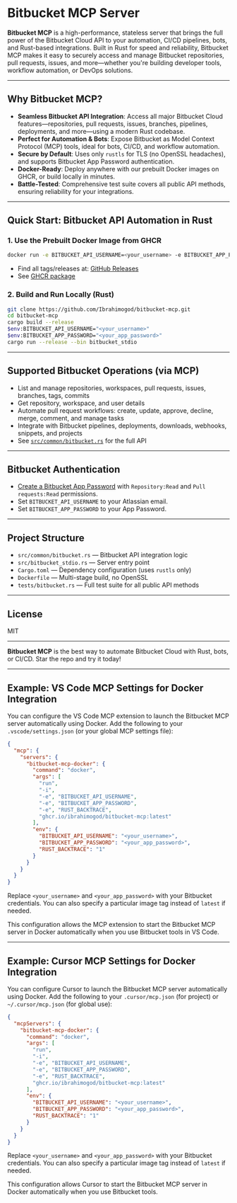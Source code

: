 # Bitbucket MCP Server

**Bitbucket MCP** is a high-performance, stateless server that brings the full power of the Bitbucket Cloud API to your automation, CI/CD pipelines, bots, and Rust-based integrations. Built in Rust for speed and reliability, Bitbucket MCP makes it easy to securely access and manage Bitbucket repositories, pull requests, issues, and more—whether you're building developer tools, workflow automation, or DevOps solutions.

---

## Why Bitbucket MCP?
- **Seamless Bitbucket API Integration**: Access all major Bitbucket Cloud features—repositories, pull requests, issues, branches, pipelines, deployments, and more—using a modern Rust codebase.
- **Perfect for Automation & Bots**: Expose Bitbucket as Model Context Protocol (MCP) tools, ideal for bots, CI/CD, and workflow automation.
- **Secure by Default**: Uses only `rustls` for TLS (no OpenSSL headaches), and supports Bitbucket App Password authentication.
- **Docker-Ready**: Deploy anywhere with our prebuilt Docker images on GHCR, or build locally in minutes.
- **Battle-Tested**: Comprehensive test suite covers all public API methods, ensuring reliability for your integrations.

---

## Quick Start: Bitbucket API Automation in Rust

### 1. Use the Prebuilt Docker Image from GHCR

```sh
docker run -e BITBUCKET_API_USERNAME=<your_username> -e BITBUCKET_APP_PASSWORD=<your_app_password> -p 8080:8080 ghcr.io/ibrahimogod/bitbucket-mcp:latest
```

- Find all tags/releases at: [GitHub Releases](https://github.com/Ibrahimogod/bitbucket-mcp/releases)
- See [GHCR package](https://github.com/users/Ibrahimogod/packages/container/bitbucket-mcp)

### 2. Build and Run Locally (Rust)

```sh
git clone https://github.com/Ibrahimogod/bitbucket-mcp.git
cd bitbucket-mcp
cargo build --release
$env:BITBUCKET_API_USERNAME="<your_username>"
$env:BITBUCKET_APP_PASSWORD="<your_app_password>"
cargo run --release --bin bitbucket_stdio
```

---

## Supported Bitbucket Operations (via MCP)
- List and manage repositories, workspaces, pull requests, issues, branches, tags, commits
- Get repository, workspace, and user details
- Automate pull request workflows: create, update, approve, decline, merge, comment, and manage tasks
- Integrate with Bitbucket pipelines, deployments, downloads, webhooks, snippets, and projects
- See [`src/common/bitbucket.rs`](src/common/bitbucket.rs) for the full API

---

## Bitbucket Authentication
- [Create a Bitbucket App Password](https://bitbucket.org/account/settings/app-passwords/) with `Repository:Read` and `Pull requests:Read` permissions.
- Set `BITBUCKET_API_USERNAME` to your Atlassian email.
- Set `BITBUCKET_APP_PASSWORD` to your App Password.

---

## Project Structure
- `src/common/bitbucket.rs` — Bitbucket API integration logic
- `src/bitbucket_stdio.rs` — Server entry point
- `Cargo.toml` — Dependency configuration (uses `rustls` only)
- `Dockerfile` — Multi-stage build, no OpenSSL
- `tests/bitbucket.rs` — Full test suite for all public API methods

---

## License
MIT

---

**Bitbucket MCP** is the best way to automate Bitbucket Cloud with Rust, bots, or CI/CD. Star the repo and try it today!


---

## Example: VS Code MCP Settings for Docker Integration

You can configure the VS Code MCP extension to launch the Bitbucket MCP server automatically using Docker. Add the following to your `.vscode/settings.json` (or your global MCP settings file):

```json
{
  "mcp": {
    "servers": {
      "bitbucket-mcp-docker": {
        "command": "docker",
        "args": [
          "run",
          "-i",
          "-e", "BITBUCKET_API_USERNAME",
          "-e", "BITBUCKET_APP_PASSWORD",
          "-e", "RUST_BACKTRACE",
          "ghcr.io/ibrahimogod/bitbucket-mcp:latest"
        ],
        "env": {
          "BITBUCKET_API_USERNAME": "<your_username>",
          "BITBUCKET_APP_PASSWORD": "<your_app_password>",
          "RUST_BACKTRACE": "1"
        }
      }
    }
  }
}
```

Replace `<your_username>` and `<your_app_password>` with your Bitbucket credentials. You can also specify a particular image tag instead of `latest` if needed.

This configuration allows the MCP extension to start the Bitbucket MCP server in Docker automatically when you use Bitbucket tools in VS Code.

---

## Example: Cursor MCP Settings for Docker Integration

You can configure Cursor to launch the Bitbucket MCP server automatically using Docker. Add the following to your `.cursor/mcp.json` (for project) or `~/.cursor/mcp.json` (for global use):

```json
{
  "mcpServers": {
    "bitbucket-mcp-docker": {
      "command": "docker",
      "args": [
        "run",
        "-i",
        "-e", "BITBUCKET_API_USERNAME",
        "-e", "BITBUCKET_APP_PASSWORD",
        "-e", "RUST_BACKTRACE",
        "ghcr.io/ibrahimogod/bitbucket-mcp:latest"
      ],
      "env": {
        "BITBUCKET_API_USERNAME": "<your_username>",
        "BITBUCKET_APP_PASSWORD": "<your_app_password>",
        "RUST_BACKTRACE": "1"
      }
    }
  }
}
```

Replace `<your_username>` and `<your_app_password>` with your Bitbucket credentials. You can also specify a particular image tag instead of `latest` if needed.

This configuration allows Cursor to start the Bitbucket MCP server in Docker automatically when you use Bitbucket tools.